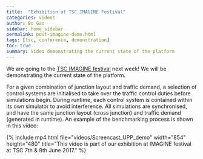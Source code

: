 ```yaml
---
title:  "Exhibition at TSC IMAGINE Festival"
categories: videos
author: Bo Gao
sidebar: home_sidebar
permalink: post-imagine-demo.html
tags: [tsc, conference, demonstration]
toc: true
summary: Video demonstrating the current state of the platform
---
```


We are going to the [TSC IMAGINE festival](http://imaginefestival.co.uk/) next week! We will be demonstrating the current state of the platform.

For a given combination of junction layout and traffic demand, a selection of control systems are initialised to take over the traffic control duties before simulations begin. During runtime, each control system is contained within its own simulator to avoid interference. All simulations are synchronised, and have the same junction layout (cross junction) and traffic demand (generated in runtime). An example of the benchmarking process is shown in this video:

{% include mp4.html file="videos/Screencast_UPP_demo" width="854" height="480" title="This video is part of our exhibition at IMAGINE festival at TSC 7th & 8th June 2017." %}

